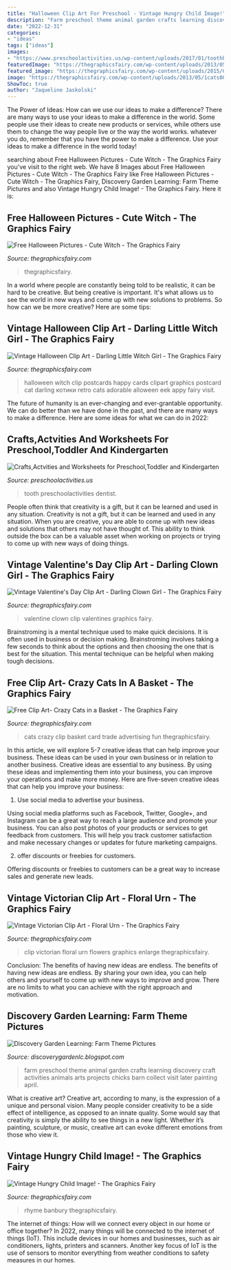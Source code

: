 ```yaml
---
title: "Halloween Clip Art For Preschool - Vintage Hungry Child Image!"
description: "Farm preschool theme animal garden crafts learning discovery craft activities animals arts projects chicks barn collect visit later painting april"
date: "2022-12-31"
categories:
- "ideas"
tags: ["ideas"]
images:
- "https://www.preschoolactivities.us/wp-content/uploads/2017/01/toothbrush-crafts.jpg"
featuredImage: "https://thegraphicsfairy.com/wp-content/uploads/2013/05/1cats002.jpg"
featured_image: "https://thegraphicsfairy.com/wp-content/uploads/2015/09/Vintage-Hungry-Child-Image-GraphicsFairy.jpg"
image: "https://thegraphicsfairy.com/wp-content/uploads/2013/05/1cats002.jpg"
ShowToc: true
author: "Jaqueline Jaskolski"
---
```



The Power of Ideas: How can we use our ideas to make a difference?
There are many ways to use your ideas to make a difference in the world. Some people use their ideas to create new products or services, while others use them to change the way people live or the way the world works. whatever you do, remember that you have the power to make a difference. Use your ideas to make a difference in the world today!

	

		
searching about Free Halloween Pictures - Cute Witch - The Graphics Fairy you've visit to the right web. We have 8 Images about Free Halloween Pictures - Cute Witch - The Graphics Fairy like Free Halloween Pictures - Cute Witch - The Graphics Fairy, Discovery Garden Learning: Farm Theme Pictures and also Vintage Hungry Child Image! - The Graphics Fairy. Here it is:
		
    
## Free Halloween Pictures - Cute Witch - The Graphics Fairy

<img loading=lazy src="https://thegraphicsfairy.com/wp-content/uploads/2013/10/Free-Halloween-Picture-Witch-GraphicsFairy-664x1024.jpg" onerror="this.onerror=null;this.src='https://tse4.mm.bing.net/th?id=OIP.PVo-YtyK2am0yOz_zOrmMQHaLa&amp;pid=15.1';" alt="Free Halloween Pictures - Cute Witch - The Graphics Fairy">

_Source: thegraphicsfairy.com_

>thegraphicsfairy. 

	

In a world where people are constantly being told to be realistic, it can be hard to be creative. But being creative is important. It's what allows us to see the world in new ways and come up with new solutions to problems. So how can we be more creative? Here are some tips:

    
## Vintage Halloween Clip Art - Darling Little Witch Girl - The Graphics Fairy

<img loading=lazy src="https://thegraphicsfairy.com/wp-content/uploads/2011/10/halloween+lil+witch+vintage+image+graphicsfairy3.jpg" onerror="this.onerror=null;this.src='https://tse4.mm.bing.net/th?id=OIP.plmrX1KS079SDalE2GtbMQHaLc&amp;pid=15.1';" alt="Vintage Halloween Clip Art - Darling Little Witch Girl - The Graphics Fairy">

_Source: thegraphicsfairy.com_

>halloween witch clip postcards happy cards clipart graphics postcard cat darling котики retro cats adorable alloween eek appy fairy visit. 

	

The future of humanity is an ever-changing and ever-grantable opportunity. We can do better than we have done in the past, and there are many ways to make a difference. Here are some ideas for what we can do in 2022: 

    
## Crafts,Actvities And Worksheets For Preschool,Toddler And Kindergarten

<img loading=lazy src="https://www.preschoolactivities.us/wp-content/uploads/2017/01/toothbrush-crafts.jpg" onerror="this.onerror=null;this.src='https://tse4.mm.bing.net/th?id=OIP.D8R9rDZtbo6njOB3D2G3pAHaFj&amp;pid=15.1';" alt="Crafts,Actvities and Worksheets for Preschool,Toddler and Kindergarten">

_Source: preschoolactivities.us_

>tooth preschoolactivities dentist. 

	

People often think that creativity is a gift, but it can be learned and used in any situation.
Creativity is not a gift, but it can be learned and used in any situation. When you are creative, you are able to come up with new ideas and solutions that others may not have thought of. This ability to think outside the box can be a valuable asset when working on projects or trying to come up with new ways of doing things.

    
## Vintage Valentine&#039;s Day Clip Art - Darling Clown Girl - The Graphics Fairy

<img loading=lazy src="https://thegraphicsfairy.com/wp-content/uploads/2013/05/valentine-clown-graphicsfairy011b.jpg" onerror="this.onerror=null;this.src='https://tse1.mm.bing.net/th?id=OIP.vCwNwfc1HWreK4Qewaft_QAAAA&amp;pid=15.1';" alt="Vintage Valentine&#039;s Day Clip Art - Darling Clown Girl - The Graphics Fairy">

_Source: thegraphicsfairy.com_

>valentine clown clip valentines graphics fairy. 

	

Brainstroming is a mental technique used to make quick decisions. It is often used in business or decision making. Brainstroming involves taking a few seconds to think about the options and then choosing the one that is best for the situation. This mental technique can be helpful when making tough decisions.

    
## Free Clip Art- Crazy Cats In A Basket - The Graphics Fairy

<img loading=lazy src="https://thegraphicsfairy.com/wp-content/uploads/2013/05/1cats002.jpg" onerror="this.onerror=null;this.src='https://tse1.mm.bing.net/th?id=OIP.1HKjad4tPDuekrsL2M8bkAHaLT&amp;pid=15.1';" alt="Free Clip Art- Crazy Cats in a Basket - The Graphics Fairy">

_Source: thegraphicsfairy.com_

>cats crazy clip basket card trade advertising fun thegraphicsfairy. 

	

In this article, we will explore 5-7 creative ideas that can help improve your business. These ideas can be used in your own business or in relation to another business.
Creative ideas are essential to any business. By using these ideas and implementing them into your business, you can improve your operations and make more money. Here are five-seven creative ideas that can help you improve your business:
1. Use social media to advertise your business.

Using social media platforms such as Facebook, Twitter, Google+, and Instagram can be a great way to reach a large audience and promote your business. You can also post photos of your products or services to get feedback from customers. This will help you track customer satisfaction and make necessary changes or updates for future marketing campaigns.

2. offer discounts or freebies for customers.

Offering discounts or freebies to customers can be a great way to increase sales and generate new leads.

    
## Vintage Victorian Clip Art - Floral Urn - The Graphics Fairy

<img loading=lazy src="https://thegraphicsfairy.com/wp-content/uploads/blogger/_CarNcodpCMA/TEZYGBxIB4I/AAAAAAAAIgI/v5CdiE9p4uI/s1600/scrapsnowballs-graphicsfairy010.jpg" onerror="this.onerror=null;this.src='https://tse2.mm.bing.net/th?id=OIP.u-2KpVWQ-LaR5LATPG5OpgHaJ9&amp;pid=15.1';" alt="Vintage Victorian Clip Art - Floral Urn - The Graphics Fairy">

_Source: thegraphicsfairy.com_

>clip victorian floral urn flowers graphics enlarge thegraphicsfairy. 

	

Conclusion: The benefits of having new ideas are endless.
The benefits of having new ideas are endless. By sharing your own idea, you can help others and yourself to come up with new ways to improve and grow. There are no limits to what you can achieve with the right approach and motivation.

    
## Discovery Garden Learning: Farm Theme Pictures

<img loading=lazy src="http://2.bp.blogspot.com/-FZL-i4ABGtA/T3h-NUxVZMI/AAAAAAAAAy0/nilclnzl7b8/s1600/Preschool+Farm+Theme+Pictures+Mar+2012+013.jpg" onerror="this.onerror=null;this.src='https://tse1.mm.bing.net/th?id=OIP.gAUQ9aZIxBrnZoS9IQdlDgHaJ4&amp;pid=15.1';" alt="Discovery Garden Learning: Farm Theme Pictures">

_Source: discoverygardenlc.blogspot.com_

>farm preschool theme animal garden crafts learning discovery craft activities animals arts projects chicks barn collect visit later painting april. 

	

What is creative art?
Creative art, according to many, is the expression of a unique and personal vision. Many people consider creativity to be a side effect of intelligence, as opposed to an innate quality. Some would say that creativity is simply the ability to see things in a new light. Whether it’s painting, sculpture, or music, creative art can evoke different emotions from those who view it.

    
## Vintage Hungry Child Image! - The Graphics Fairy

<img loading=lazy src="https://thegraphicsfairy.com/wp-content/uploads/2015/09/Vintage-Hungry-Child-Image-GraphicsFairy.jpg" onerror="this.onerror=null;this.src='https://tse3.mm.bing.net/th?id=OIP.MYCWyGLp5Y2hYAqe5u45dAHaLi&amp;pid=15.1';" alt="Vintage Hungry Child Image! - The Graphics Fairy">

_Source: thegraphicsfairy.com_

>rhyme banbury thegraphicsfairy. 

	

The internet of things: How will we connect every object in our home or office together?
In 2022, many things will be connected to the internet of things (IoT). This include devices in our homes and businesses, such as air conditioners, lights, printers and scanners. Another key focus of IoT is the use of sensors to monitor everything from weather conditions to safety measures in our homes.

